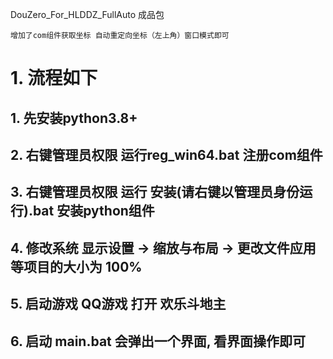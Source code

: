 
DouZero_For_HLDDZ_FullAuto 成品包

```
增加了com组件获取坐标 自动重定向坐标（左上角）窗口模式即可
```


# 1. 流程如下

## 1. 先安装python3.8+

## 2. 右键管理员权限 运行reg_win64.bat 注册com组件

## 3. 右键管理员权限 运行 安装(请右键以管理员身份运行).bat 安装python组件

## 4. 修改系统 显示设置 -> 缩放与布局 -> 更改文件应用等项目的大小为 100%

## 5. 启动游戏 QQ游戏 打开 欢乐斗地主

## 6. 启动 main.bat 会弹出一个界面, 看界面操作即可

